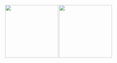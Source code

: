 <p>
  <a href="https://github.com/skybq">
    <img
      align="left"
      height="170px"
      src="https://github-readme-stats-skybq.vercel.app/api?username=skybq&count_private=true&show_icons=true&theme=github_dark&include_all_commits=true"
    />
  </a>
  <a href="https://github.com/skybq">
    <img
      align="left"
      height="170px"
      src="https://github-readme-stats-skybq.vercel.app/api/top-langs/?username=skybq&layout=compact&theme=github_dark&count_private=true&include_all_commits=true"
    />
  </a>
</p>
